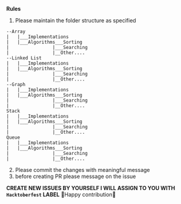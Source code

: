 **Rules**

1) Please maintain the folder structure as specified

```
--Array
|   |___Implementations
|   |___Algorithms___Sorting
|                |___Searching
|                |__Other....
--Linked List
|   |___Implementations
|   |___Algorithms___Sorting
|                |___Searching
|                |__Other....
--Graph
|   |___Implementations
|   |___Algorithms___Sorting
|                |___Searching
|                |__Other....
Stack
|   |___Implementations
|   |___Algorithms___Sorting
|                |___Searching
|                |__Other....
Queue
|   |___Implementations
|   |___Algorithms___Sorting
|                |___Searching
|                |__Other....
``` 

2) Please commit the changes with meaningful message
3) before creating PR please message on the issue


****CREATE NEW ISSUES BY YOURSELF I WILL ASSIGN TO YOU WITH `Hacktoberfest` LABEL****
💖Happy contribution💖
